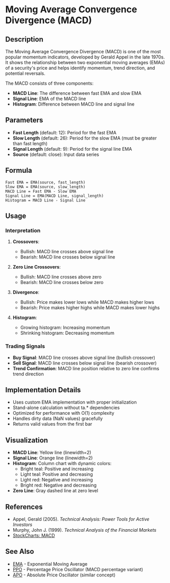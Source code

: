 # Moving Average Convergence Divergence (MACD)

## Description

The Moving Average Convergence Divergence (MACD) is one of the most popular momentum indicators, developed by Gerald Appel in the late 1970s. It shows the relationship between two exponential moving averages (EMAs) of a security's price and helps identify momentum, trend direction, and potential reversals.

The MACD consists of three components:
- **MACD Line**: The difference between fast EMA and slow EMA
- **Signal Line**: EMA of the MACD line
- **Histogram**: Difference between MACD line and signal line

## Parameters

- **Fast Length** (default: 12): Period for the fast EMA
- **Slow Length** (default: 26): Period for the slow EMA (must be greater than fast length)
- **Signal Length** (default: 9): Period for the signal line EMA
- **Source** (default: close): Input data series

## Formula

```
Fast EMA = EMA(source, fast_length)
Slow EMA = EMA(source, slow_length)
MACD Line = Fast EMA - Slow EMA
Signal Line = EMA(MACD Line, signal_length)
Histogram = MACD Line - Signal Line
```

## Usage

### Interpretation

1. **Crossovers**:
   - Bullish: MACD line crosses above signal line
   - Bearish: MACD line crosses below signal line

2. **Zero Line Crossovers**:
   - Bullish: MACD line crosses above zero
   - Bearish: MACD line crosses below zero

3. **Divergence**:
   - Bullish: Price makes lower lows while MACD makes higher lows
   - Bearish: Price makes higher highs while MACD makes lower highs

4. **Histogram**:
   - Growing histogram: Increasing momentum
   - Shrinking histogram: Decreasing momentum

### Trading Signals

- **Buy Signal**: MACD line crosses above signal line (bullish crossover)
- **Sell Signal**: MACD line crosses below signal line (bearish crossover)
- **Trend Confirmation**: MACD line position relative to zero line confirms trend direction

## Implementation Details

- Uses custom EMA implementation with proper initialization
- Stand-alone calculation without ta.* dependencies
- Optimized for performance with O(1) complexity
- Handles dirty data (NaN values) gracefully
- Returns valid values from the first bar

## Visualization

- **MACD Line**: Yellow line (linewidth=2)
- **Signal Line**: Orange line (linewidth=2)
- **Histogram**: Column chart with dynamic colors:
  - Bright teal: Positive and increasing
  - Light teal: Positive and decreasing
  - Light red: Negative and increasing
  - Bright red: Negative and decreasing
- **Zero Line**: Gray dashed line at zero level

## References

- Appel, Gerald (2005). *Technical Analysis: Power Tools for Active Investors*
- Murphy, John J. (1999). *Technical Analysis of the Financial Markets*
- [StockCharts: MACD](https://school.stockcharts.com/doku.php?id=technical_indicators:moving_average_convergence_divergence_macd)

## See Also

- [EMA](/indicators/trends_IIR/ema.md) - Exponential Moving Average
- [PPO](/indicators/momentum/ppo.md) - Percentage Price Oscillator (MACD percentage variant)
- [APO](/indicators/oscillators/apo.md) - Absolute Price Oscillator (similar concept)
